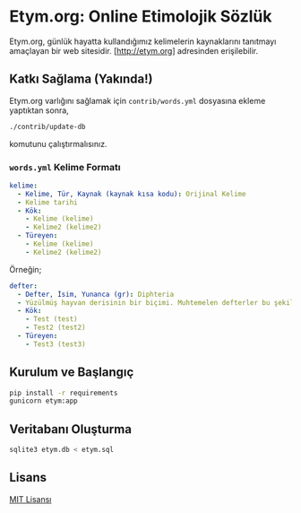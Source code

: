 # Etym.org: Online Etimolojik Sözlük

Etym.org, günlük hayatta kullandığımız kelimelerin kaynaklarını tanıtmayı amaçlayan bir web sitesidir. [http://etym.org] adresinden erişilebilir.

## Katkı Sağlama (Yakında!)

Etym.org varlığını sağlamak için `contrib/words.yml` dosyasına ekleme yaptıktan sonra,

```sh
./contrib/update-db
```

komutunu çalıştırmalısınız.

### `words.yml` Kelime Formatı

```yml
kelime:
  - Kelime, Tür, Kaynak (kaynak kısa kodu): Orijinal Kelime
  - Kelime tarihi
  - Kök:
    - Kelime (kelime)
    - Kelime2 (kelime2)
  - Türeyen:
    - Kelime (kelime)
    - Kelime2 (kelime2)
```

Örneğin;

```yml
defter:
  - Defter, İsim, Yunanca (gr): Diphteria
  - Yüzülmüş hayvan derisinin bir biçimi. Muhtemelen defterler bu şekilde yapıldığı için bu şekilde kullanılıyor. "Difteri" hastalığının ismi de buradan gelmekte.
  - Kök: 
    - Test (test)
    - Test2 (test2)
  - Türeyen: 
    - Test3 (test3)
```

## Kurulum ve Başlangıç

```sh
pip install -r requirements
gunicorn etym:app
```

## Veritabanı Oluşturma

```sh
sqlite3 etym.db < etym.sql
```

## Lisans

[MIT Lisansı](http://f.mit-license.org)